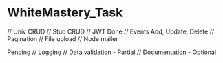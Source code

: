 # WhiteMastery_Task

// Univ CRUD 
// Stud CRUD
// JWT Done
// Events Add, Update, Delete
// Pagination
// File upload
// Node mailer


Pending
// Logging
// Data validation - Partial
// Documentation - Optional